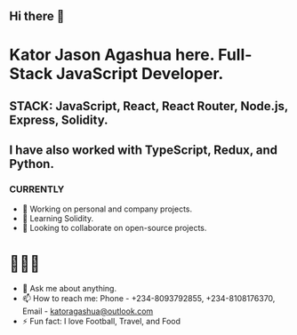 ## Hi there 👋
# Kator Jason Agashua here. Full-Stack JavaScript Developer. 
## STACK: JavaScript, React, React Router, Node.js, Express, Solidity. 
## I have also worked with TypeScript, Redux, and Python.
### CURRENTLY
- 🔭 Working on personal and company projects. 
- 🌱 Learning Solidity.
- 👯 Looking to collaborate on open-source projects.

# 🧑🏿‍💻
- 💬 Ask me about anything.
- 📫 How to reach me: Phone - +234-8093792855, +234-8108176370, Email - katoragashua@outlook.com
- ⚡ Fun fact: I love Football, Travel, and Food
<!--
**katoragashua/katoragashua** is a ✨ _special_ ✨ repository because its `README.md` (this file) appears on your GitHub profile.

Here are some ideas to get you started:

- 🔭 I’m currently working on ...
- 🌱 I’m currently learning ...
- 👯 I’m looking to collaborate on ...
- 🤔 I’m looking for help with ...
- 💬 Ask me about ...
- 📫 How to reach me: ...
- 😄 Pronouns: ...
- ⚡ Fun fact: ...
-->
